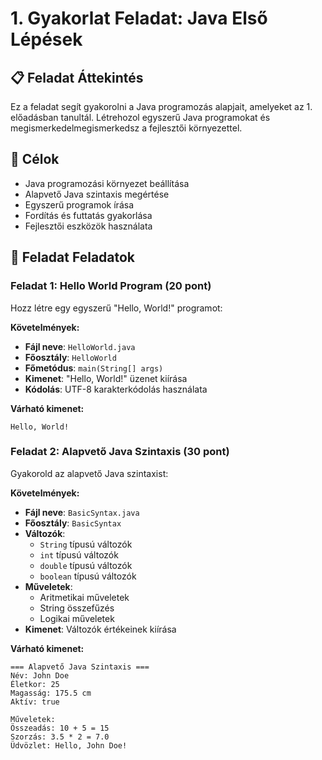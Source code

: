 # 1. Gyakorlat Feladat: Java Első Lépések

## 📋 Feladat Áttekintés
Ez a feladat segít gyakorolni a Java programozás alapjait, amelyeket az 1. előadásban tanultál. Létrehozol egyszerű Java programokat és megismerkedelmegismerkedsz a fejlesztői környezettel.

## 🎯 Célok
- Java programozási környezet beállítása
- Alapvető Java szintaxis megértése
- Egyszerű programok írása
- Fordítás és futtatás gyakorlása
- Fejlesztői eszközök használata

## 📝 Feladat Feladatok

### Feladat 1: Hello World Program (20 pont)
Hozz létre egy egyszerű "Hello, World!" programot:

**Követelmények:**
- **Fájl neve**: `HelloWorld.java`
- **Főosztály**: `HelloWorld`
- **Főmetódus**: `main(String[] args)`
- **Kimenet**: "Hello, World!" üzenet kiírása
- **Kódolás**: UTF-8 karakterkódolás használata

**Várható kimenet:**
```
Hello, World!
```

### Feladat 2: Alapvető Java Szintaxis (30 pont)
Gyakorold az alapvető Java szintaxist:

**Követelmények:**
- **Fájl neve**: `BasicSyntax.java`
- **Főosztály**: `BasicSyntax`
- **Változók**:
  - `String` típusú változók
  - `int` típusú változók
  - `double` típusú változók
  - `boolean` típusú változók
- **Műveletek**:
  - Aritmetikai műveletek
  - String összefűzés
  - Logikai műveletek
- **Kimenet**: Változók értékeinek kiírása

**Várható kimenet:**
```
=== Alapvető Java Szintaxis ===
Név: John Doe
Életkor: 25
Magasság: 175.5 cm
Aktív: true

Műveletek:
Összeadás: 10 + 5 = 15
Szorzás: 3.5 * 2 = 7.0
Üdvözlet: Hello, John Doe!
```


